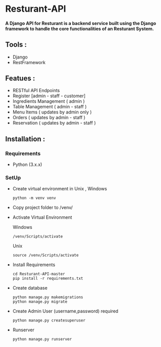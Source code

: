 # Resturant-API
#### A Django API for Resturant is a backend service built using the Django framework to handle the core functionalities of an Resturant System.

## Tools :
- Django
- RestFramework

## Featues :
- RESTful API Endpoints
- Register [admin - staff - customer]
- Ingredients Management ( admin )
- Table Management ( admin - staff )
- Menu Items ( updates by admin only )
- Orders ( updates by admin - staff )
- Reservation ( updates by admin - staff )
  
## Installation :
  ### Requirements
  - Python (3.x.x)
  ### SetUp
  - Create virtual environment in Unix , Windows
    ```
    python -m venv venv
    ```
  - Copy project folder to /venv/
    
  - Activate Virtual Environment
    
    Windows
    ```
    /venv/Scripts/activate
    ```
    Unix
    ```
    source /venv/Scripts/activate
    ```
  - Install Requirements
    ```
    cd Resturant-API-master
    pip install -r requirements.txt
    ```
  - Create database
    ```
    python manage.py makemigrations
    python manage.py migrate
    ```
  - Create Admin User (username,password) required
    ```
    python manage.py createsuperuser
    ```
  - Runserver
    ```
    python manage.py runserver
    ```
